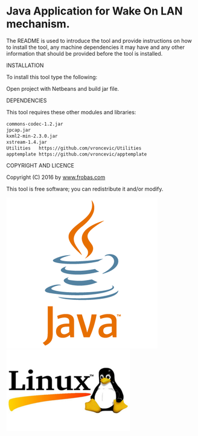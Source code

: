 Java Application for Wake On LAN mechanism.
================================================================================

The README is used to introduce the tool and provide instructions on
how to install the tool, any machine dependencies it may have and any 
other information that should be provided before the tool is installed.

INSTALLATION

To install this tool type the following:

Open project with Netbeans and build jar file.

DEPENDENCIES

This tool requires these other modules and libraries:

  	commons-codec-1.2.jar
	jpcap.jar
	kxml2-min-2.3.0.jar
	xstream-1.4.jar
	Utilities   https://github.com/vroncevic/Utilities
	apptemplate https://github.com/vroncevic/apptemplate

COPYRIGHT AND LICENCE

Copyright (C) 2016 by www.frobas.com

This tool is free software; you can redistribute it and/or modify.

![alt tag](https://raw.githubusercontent.com/vroncevic/WoLAN/master/java_logo.png)
![alt tag](https://raw.githubusercontent.com/vroncevic/WoLAN/master/linux_logo_327_215.jpg)

